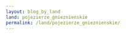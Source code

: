 ```yaml
---
layout: blog_by_land
land: pojezierze_gnieznienskie
permalink: /land/pojezierze_gnieznienskie/
---
```

